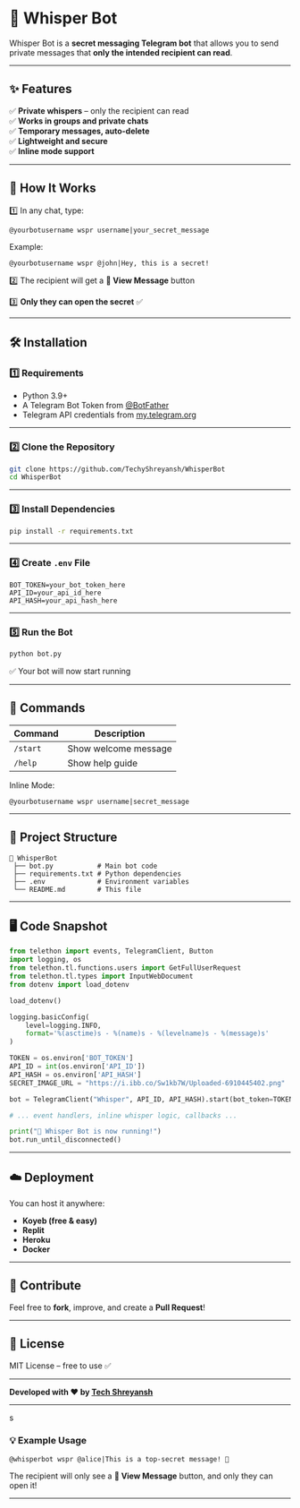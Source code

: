 # 🤫 Whisper Bot

Whisper Bot is a **secret messaging Telegram bot** that allows you to send private messages that **only the intended recipient can read**.

---

## ✨ Features
✅ **Private whispers** – only the recipient can read  
✅ **Works in groups and private chats**  
✅ **Temporary messages, auto-delete**  
✅ **Lightweight and secure**  
✅ **Inline mode support**  

---

## 🚀 How It Works
1️⃣ In any chat, type:  
```
@yourbotusername wspr username|your_secret_message
```
Example:  
```
@yourbotusername wspr @john|Hey, this is a secret!
```

2️⃣ The recipient will get a **👀 View Message** button  

3️⃣ **Only they can open the secret** ✅  

---

## 🛠 Installation

### 1️⃣ Requirements
- Python 3.9+  
- A Telegram Bot Token from [@BotFather](https://t.me/BotFather)  
- Telegram API credentials from [my.telegram.org](https://my.telegram.org)  

---

### 2️⃣ Clone the Repository
```bash
git clone https://github.com/TechyShreyansh/WhisperBot
cd WhisperBot
```

---

### 3️⃣ Install Dependencies
```bash
pip install -r requirements.txt
```

---

### 4️⃣ Create `.env` File
```env
BOT_TOKEN=your_bot_token_here
API_ID=your_api_id_here
API_HASH=your_api_hash_here
```

---

### 5️⃣ Run the Bot
```bash
python bot.py
```

✅ Your bot will now start running  

---

## 📜 Commands

| Command  | Description |
|----------|-------------|
| `/start` | Show welcome message |
| `/help`  | Show help guide |

Inline Mode:  
```
@yourbotusername wspr username|secret_message
```

---

## 📂 Project Structure

```
📂 WhisperBot
 ├── bot.py           # Main bot code
 ├── requirements.txt # Python dependencies
 ├── .env             # Environment variables
 └── README.md        # This file
```

---

## 🖥 Code Snapshot

```python
from telethon import events, TelegramClient, Button
import logging, os
from telethon.tl.functions.users import GetFullUserRequest
from telethon.tl.types import InputWebDocument
from dotenv import load_dotenv

load_dotenv()

logging.basicConfig(
    level=logging.INFO,
    format='%(asctime)s - %(name)s - %(levelname)s - %(message)s'
)

TOKEN = os.environ['BOT_TOKEN']
API_ID = int(os.environ['API_ID'])
API_HASH = os.environ['API_HASH']
SECRET_IMAGE_URL = "https://i.ibb.co/Sw1kb7W/Uploaded-6910445402.png"

bot = TelegramClient("Whisper", API_ID, API_HASH).start(bot_token=TOKEN)

# ... event handlers, inline whisper logic, callbacks ...

print("🤫 Whisper Bot is now running!")
bot.run_until_disconnected()
```

---

## ☁️ Deployment

You can host it anywhere:
- **Koyeb (free & easy)**
- **Replit**
- **Heroku**
- **Docker**

---

## 🤝 Contribute
Feel free to **fork**, improve, and create a **Pull Request**!  

---

## 📜 License
MIT License – free to use ✅  

---

**Developed with ❤️ by [Tech Shreyansh](https://github.com/TechyShreyansh)**  

---
s
### 💡 Example Usage
```
@whisperbot wspr @alice|This is a top-secret message! 🤫
```
The recipient will only see a **👀 View Message** button, and only they can open it!  

---
